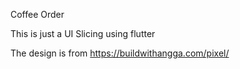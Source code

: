 Coffee Order

This is just a UI Slicing using flutter

The design is from https://buildwithangga.com/pixel/ 
